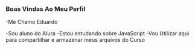 ### Boas Vindas Ao Meu Perfil

-Me Chamo Eduardo

-Sou aluno do Alura
-Estou estudando sobre JavaScript
-Vou Utilizar aqui para compartilhar e armazenar meus arquivos do Curso
